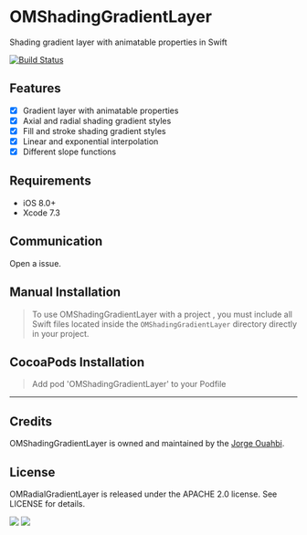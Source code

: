 # OMShadingGradientLayer

Shading gradient layer with animatable properties in Swift

[![Build Status](https://travis-ci.org/jaouahbi/OMShadingGradientLayer.svg?branch=master)](https://travis-ci.org/jaouahbi/OMShadingGradientLayer)

## Features

- [x] Gradient layer with animatable properties
- [x] Axial and radial shading gradient styles
- [x] Fill and stroke shading gradient styles
- [x] Linear and exponential interpolation
- [x] Different slope functions

## Requirements

- iOS 8.0+
- Xcode 7.3

## Communication

Open a issue.

## Manual Installation

> To use OMShadingGradientLayer with a project , you must include all Swift files located inside the `OMShadingGradientLayer` directory directly in your project.

## CocoaPods Installation

> Add pod 'OMShadingGradientLayer' to your Podfile

* * *

## Credits

OMShadingGradientLayer is owned and maintained by the [Jorge Ouahbi](https://twitter.com/j0rge0m).

## License

OMRadialGradientLayer is released under the APACHE 2.0 license. See LICENSE for details.

![](https://github.com/jaouahbi/OMShadingGradientLayer/blob/master/ScreenShot/ScreenShot_1.png)
![](https://github.com/jaouahbi/OMShadingGradientLayer/blob/master/ScreenShot/ScreenShot_2.png)
